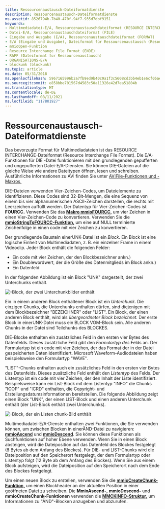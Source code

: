 ```yaml
---
title: Ressourcenaustausch-Dateiformatdienste
description: Ressourcenaustausch-Dateiformatdienste
ms.assetid: 8526794b-7b40-470f-94f7-935d7dbf9151
keywords:
- Multimediadatei-E/A, Ressourcenaustauschdateiformat (RESOURCE INTERCHANGE)
- Datei-E/A, Ressourcenaustauschdateiformat (FILE)
- Eingabe und Ausgabe (E/A), Ressourcenaustauschdateiformat (FORMAT)
- E/A (Eingabe und Ausgabe), Dateiformat für Ressourcenaustausch (Resource Interchange File Format,DATEIERWEITERUNG)
- mmioOpen-Funktion
- Resource Interchange File Format (ENDE)
- RAFF (Dateiformat für Ressourcenaustausch)
- ORGANISATIONS-E/A
- blockunk (blockunk)
ms.topic: article
ms.date: 05/31/2018
ms.openlocfilehash: 5967165996b2a7fb9ed9b40c9a1f3c5608cd3bb4eb1e6cf05ae351f6ce6f2a7d
ms.sourcegitcommit: e858bbe701567d4583c50a11326e42d7ea51804b
ms.translationtype: MT
ms.contentlocale: de-DE
ms.lasthandoff: 08/11/2021
ms.locfileid: "117801927"
---
```

# <a name="resource-interchange-file-format-services"></a>Ressourcenaustausch-Dateiformatdienste

Das bevorzugte Format für Multimediadateien ist das RESOURCE INTERCHANGE-Dateiformat (Resource Interchange File Format). Die E/A-Funktionen für DIE -Datei funktionieren mit den grundlegenden gepufferten und ungepufferten Datei-E/A-Diensten. Sie können DIE-Dateien auf die gleiche Weise wie andere Dateitypen öffnen, lesen und schreiben. Ausführliche Informationen zu AVI finden Sie unter [AVIFile-Funktionen und -Makros.](avifile-functions-and-macros.md)

DIE-Dateien verwenden Vier-Zeichen-Codes, um Dateielemente zu identifizieren. Diese Codes sind 32-Bit-Mengen, die eine Sequenz von einem bis vier alphanumerischen ASCII-Zeichen darstellen, die rechts mit Leerzeichen auffüllt werden. Der Datentyp für Vier-Zeichen-Codes ist **FOURCC.** Verwenden Sie das [**Makro mmioFOURCC,**](/windows/win32/api/vfw/nf-vfw-mmiofourcc) um vier Zeichen in einen Vier-Zeichen-Code zu konvertieren. Verwenden Sie die [**mmioStringToFOURCC-Funktion,**](/windows/win32/api/mmiscapi/nf-mmiscapi-mmiostringtofourcc) um eine auf NULL terminierte Zeichenfolge in einen code mit vier Zeichen zu konvertieren.

Der grundlegende Baustein einerUNK-Datei ist ein *Block*. Ein Block ist eine logische Einheit von Multimediadaten, z. B. ein einzelner Frame in einem Videoclip. Jeder Block enthält die folgenden Felder:

-   Ein code mit vier Zeichen, der den Blockbezeichner ankn.)
-   Ein Doublewordwert, der die Größe des Datenmitglieds im Block ankn.)
-   Ein Datenfeld

In der folgenden Abbildung ist ein Block "UNK" dargestellt, der zwei Unterchunks enthält.

![-Block, der zwei Unterchunkbilder enthält](images/mmio1.gif)

Ein in einem anderen Block enthaltener Block ist ein *Unterchunk.* Die einzigen Chunks, die Unterchunks enthalten dürfen, sind diejenigen mit dem Blockbezeichner "BEZEICHNER" oder "LIST". Ein Block, der einen anderen Block enthält, wird als *übergeordneter Block bezeichnet.* Der erste Block in einerUNK-Datei muss ein BLOCK VOM-Block sein. Alle anderen Chunks in der Datei sind Teilchunks des BLOCKES.

DIE-Blocke enthalten ein zusätzliches Feld in den ersten vier Bytes des Datenfelds. Dieses zusätzliche Feld gibt den *Formulartyp des* Felds an. Der Formulartyp ist ein code mit vier Zeichen, der das Format der in der Datei gespeicherten Daten identifiziert. Microsoft Waveform-Audiodateien haben beispielsweise den Formulartyp "WAVE".

"LIST"-Chunks enthalten auch ein zusätzliches Feld in den ersten vier Bytes des Datenfelds. Dieses zusätzliche Feld enthält den *Listentyp* des Felds. Der Listentyp ist ein code mit vier Zeichen, der den Inhalt der Liste identifiziert. Beispielsweise kann ein List-Block mit dem Listentyp "INFO" die Chunks "ICOP" und "ICRD" enthalten, die Copyright- und Erstellungsdatumsinformationen bereitstellen. Die folgende Abbildung zeigt einen Block "UNK", der einen LIST-Block und einen anderen Unterchunk enthält (der List-Block enthält zwei Unterchunks).

![-Block, der ein Listen chunk-Bild enthält](images/mmio2.gif)

Multimediadatei-E/A-Dienste enthalten zwei Funktionen, die Sie verwenden können, um zwischen Blocken in einerÄND-Datei zu navigieren: [**mmioAscend**](/windows/win32/api/mmiscapi/nf-mmiscapi-mmioascend) und [**mmioDescend**](/windows/win32/api/mmiscapi/nf-mmiscapi-mmiodescend). Sie können diese Funktionen als Suchfunktionen auf hoher Ebene verwenden. Wenn Sie in einen Block absteigen, wird die Dateiposition auf das Datenfeld des Blockes festgelegt (8 Bytes ab dem Anfang des Blockes). Für DIE- und LIST-Chunks wird die Dateiposition auf den Speicherort festgelegt, der dem Formulartyp oder Listentyp folgt (12 Byte ab dem Anfang des Blockes). Wenn Sie aus einem Block aufsteigen, wird die Dateiposition auf den Speicherort nach dem Ende des Blockes festgelegt.

Um einen neuen Block zu erstellen, verwenden Sie die [**mmioCreateChunk-Funktion,**](/windows/win32/api/mmiscapi/nf-mmiscapi-mmiocreatechunk) um einen Blockheader an der aktuellen Position in einer geöffneten Datei zu schreiben. Die **MmioAscend-,** **mmioDescend-** und **mmioCreateChunk-Funktionen** verwenden die [**MMCKINFO-Struktur,**](/windows/win32/api/mmiscapi/ns-mmiscapi-mmckinfo) um Informationen zu "ÄND"-Blocken anzugeben und abzurufen.

 

 